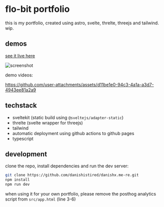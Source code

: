 # flo-bit portfolio

this is my portfolio, created using astro, svelte, threlte, threejs and tailwind. wip.

## demos

[see it live here](https://danishx.me/)

![screenshot](/static/image.jpg)

demo videos:

https://github.com/user-attachments/assets/d11be1e0-94c3-4a1a-a3d7-4943ee81a2a9

## techstack

- sveltekit (static build using `@sveltejs/adapter-static`)
- threlte (svelte wrapper for threejs)
- tailwind
- automatic deployment using github actions to github pages
- typescript

## development

clone the repo, install dependencies and run the dev server:

```bash
git clone https://github.com/danishistired/danishx.me-re.git
npm install
npm run dev
```

when using it for your own portfolio, please remove the posthog analytics script from `src/app.html` (line 3-6)
